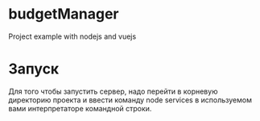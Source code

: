 # budgetManager
Project example with nodejs and vuejs

# Запуск
Для того чтобы запустить сервер, надо перейти в корневую директорию проекта и ввести команду node services в используемом вами интерпретаторе командной строки.